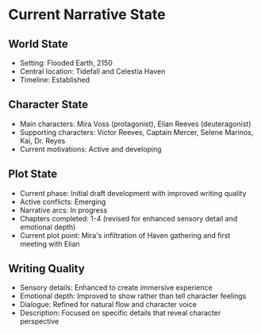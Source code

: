 # Current Narrative State
## World State
- Setting: Flooded Earth, 2150
- Central location: Tidefall and Celestia Haven
- Timeline: Established
## Character State
- Main characters: Mira Voss (protagonist), Elian Reeves (deuteragonist)
- Supporting characters: Victor Reeves, Captain Mercer, Selene Marinos, Kai, Dr. Reyes
- Current motivations: Active and developing
## Plot State
- Current phase: Initial draft development with improved writing quality
- Active conflicts: Emerging
- Narrative arcs: In progress
- Chapters completed: 1-4 (revised for enhanced sensory detail and emotional depth)
- Current plot point: Mira's infiltration of Haven gathering and first meeting with Elian
## Writing Quality
- Sensory details: Enhanced to create immersive experience
- Emotional depth: Improved to show rather than tell character feelings
- Dialogue: Refined for natural flow and character voice
- Description: Focused on specific details that reveal character perspective
